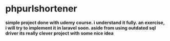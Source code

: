 # phpurlshortener
**simple project done with udemy course. i understand it fully. an exercise, i will try to implement it in laravel soon. aside from using outdated sql driver its really clever project with some nice idea**
